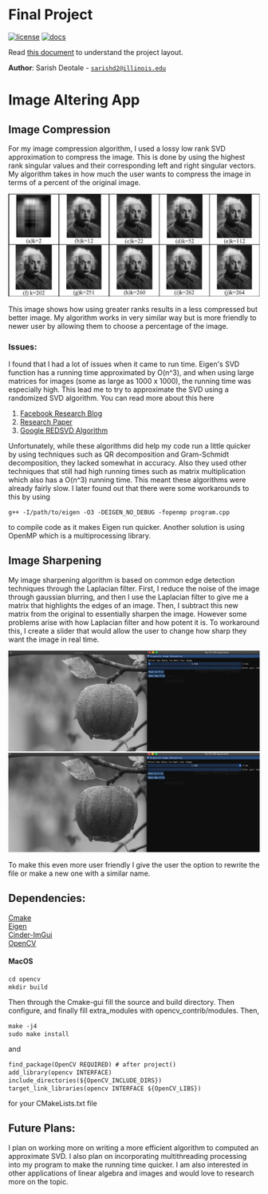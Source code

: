 # Final Project

[![license](https://img.shields.io/badge/license-MIT-green)](LICENSE)
[![docs](https://img.shields.io/badge/docs-yes-brightgreen)](docs/README.md)

Read [this document](https://github.com/CS126SP20/project-proposal-notSarish) to understand the project
layout.

**Author**: Sarish Deotale - [`sarishd2@illinois.edu`](mailto:sarishd2@illinois.edu)

# Image Altering App

## Image Compression

For my image compression algorithm, I used a lossy low rank SVD approximation to compress the image. This is done by using the highest rank singular values and their corresponding left and right singular vectors. My algorithm takes in how much the user wants to compress the image in terms of a percent of the original image.

![](assets/5-Figure3-1.png)

This image shows how using greater ranks results in a less compressed but better image. My algorithm works in very similar way but is more friendly to newer user by allowing them to choose a percentage of the image.

### Issues:
I found that I had a lot of issues when it came to run time. Eigen's SVD function has a running time approximated by O(n^3), and when using large matrices for images (some as large as 1000 x 1000), the running time was especially high. This lead me to try to approximate the SVD using a randomized SVD algorithm. You can read more about this here
1. [Facebook Research Blog](https://research.fb.com/blog/2014/09/fast-randomized-svd/)
2. [Research Paper](https://arxiv.org/pdf/1907.06470.pdf)
3. [Google REDSVD Algorithm](https://code.google.com/archive/p/redsvd/)

Unfortunately, while these algorithms did help my code run a little quicker by using techniques such as QR decomposition and Gram-Schmidt decomposition, they lacked somewhat in accuracy. Also they used other techniques that still had high running times such as matrix multiplication which also has a O(n^3) running time. This meant these algorithms were already fairly slow. I later found out that there were some workarounds to this by using  

```
g++ -I/path/to/eigen -O3 -DEIGEN_NO_DEBUG -fopenmp program.cpp
```

to compile code as it makes Eigen run quicker. Another solution is using OpenMP which is a multiprocessing library. 
## Image Sharpening

My image sharpening algorithm is based on common edge detection techniques through the Laplacian filter. First, I reduce the noise of the image through gaussian blurring, and then I use the Laplacian filter to give me a matrix that highlights the edges of an image. Then, I subtract this new matrix from the original to essentially sharpen the image. However some problems arise with how Laplacian filter and how potent it is. To workaround this, I create a slider that would allow the user to change how sharp they want the image in real time.

![](assets/im1.png)
![](assets/im2.png)

To make this even more user friendly I give the user the option to rewrite the file or make a new one with a similar name.




## Dependencies:
[Cmake](https://cmake.org/)  
[Eigen](https://gitlab.com/libeigen/eigen.git)  
[Cinder-ImGui](https://github.com/simongeilfus/Cinder-ImGui)  
[OpenCV](https://github.com/opencv/opencv/tree/4.3.0)  

#### MacOS
```
cd opencv
mkdir build
```

Then through the Cmake-gui fill the source and build directory. Then configure, and finally fill extra_modules with opencv_contrib/modules. Then,

```
make -j4
sudo make install
```
and 

```
find_package(OpenCV REQUIRED) # after project()
add_library(opencv INTERFACE)
include_directories(${OpenCV_INCLUDE_DIRS})
target_link_libraries(opencv INTERFACE ${OpenCV_LIBS})
```
for your CMakeLists.txt file

## Future Plans:
I plan on working more on writing a more efficient algorithm to computed an approximate SVD. I also plan on incorporating multithreading processing into my program to make the running time quicker. I am also interested in other applications of linear algebra and images and would love to research more on the topic.

